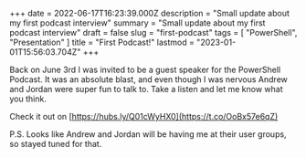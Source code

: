 +++
date = 2022-06-17T16:23:39.000Z
description = "Small update about my first podcast interview"
summary = "Small update about my first podcast interview"
draft = false
slug = "first-podcast"
tags = [ "PowerShell", "Presentation" ]
title = "First Podcast!"
lastmod = "2023-01-01T15:56:03.704Z"
+++


Back on June 3rd I was invited to be a guest speaker for the PowerShell Podcast.
It was an absolute blast, and even though I was nervous Andrew and Jordan were
super fun to talk to. Take a listen and let me know what you think.

Check it out on [https://hubs.ly/Q01cWyHX0](https://t.co/OoBx57e6qZ)

P.S. Looks like Andrew and Jordan will be having me at their user groups, so
stayed tuned for that.
